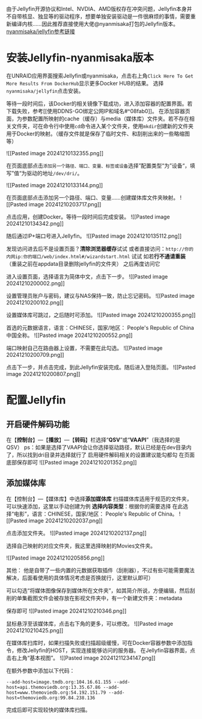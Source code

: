 
由于Jellyfin开源协议和Intel、NVDIA、AMD版权存在冲突问题，Jellyfin本身并不自带核显、独显等的驱动程序，想要单独安装驱动是一件很麻烦的事情，需要重新编译内核……因此推荐直接使用大佬@nyanmisaka打包的Jellyfin版本。[nyanmisaka/jellyfin](https://hub.docker.com/r/nyanmisaka/jellyfin)[参考链接](https://wiki.scio.icu/index.php/Unraid/%E6%B5%81%E5%AA%92%E4%BD%93%E5%B9%B3%E5%8F%B0%E7%9A%84%E5%9F%BA%E7%A1%80%E4%BD%BF%E7%94%A8)

# 安装Jellyfin-nyanmisaka版本

在UNRAID应用界面搜索Jellyfin或nyanmisaka，点击右上角`Click Here To Get More Results From DockerHub`显示更多Docker HUB的结果。
选择`nyanmisaka/jellyfin`点击安装。

等待一段时间后，该Docker的相关镜像下载成功，进入添加容器的配置界面。若下载失败，参考[[使用DDNS-GO绑定公网IP和域名#^08fab0]]。
在添加容器页面，为参数配置所映射的cache（缓存）与media（媒体库）文件夹。若不存在相关文件夹，可在命令行中使用`cd`命令进入某个文件夹，使用`mkdir`创建新的文件夹用于Docker的映射。（缓存文件就是保存了临时文件、和刮削出来的一些略缩图等）

![[Pasted image 20241210132355.png]]

在页面底部点击`添加另一个路径、端口、变量、标签或设备`选择”配置类型“为”设备“，填写”值“为驱动的地址`/dev/dri/`。

![[Pasted image 20241210133144.png]]

在页面底部点击添加另一个路径、端口、变量……创建媒体库文件夹映射。
![[Pasted image 20241210203717.png]]

点击应用，创建Docker。等待一段时间后完成安装。
![[Pasted image 20241210134342.png]]

随后通过IP+端口号进入Jellyfin。
![[Pasted image 20241210135112.png]]

发现访问进去后不是设置页面？**清除浏览器缓存**试试
或者直接访问：`http://你的内网ip:你的端口/web/index.html#/wizardstart.html` 试试
如若**行不通请重装**（重装之前在appdata目录删除jellyfin的文件夹）
之后再度访问它

进入设置页面，选择语言为简体中文，点击下一步。
![[Pasted image 20241210200002.png]]

设置管理员账户与密码，建议与NAS保持一致，防止忘记密码。
![[Pasted image 20241210200102.png]]

设置媒体库可跳过，之后随时可添加。
![[Pasted image 20241210200355.png]]

首选的元数据语言，语言：CHINESE，国家/地区： People's Republic of China中国全称。
![[Pasted image 20241210200552.png]]

端口映射自己在路由器上设置，不需要在此勾选。
![[Pasted image 20241210200709.png]]

点击下一步，并点击完成，到此Jellyfin安装完成。随后进入登陆页面。
![[Pasted image 20241210200807.png]]

# 配置Jellyfin
## **开启硬件解码功能**

在【**控制台**】—【**播放**】—【**转码**】栏选择“**QSV**”或“**VAAPI**”（我选择的是QSV）
ps：如果是选择了VAAPI会让你选择驱动路径，默认已经是在dev目录内了，所以找到dri目录并选择就行了
启用硬件解码相关的设置建议能勾都勾
在页面底部保存即可
![[Pasted image 20241210201352.png]]

## **添加媒体库**

 在【控制台】—【媒体库】中选择**添加媒体库**
扫描媒体库适用于规范的文件夹，可以快速添加，这里以手动创建为例
**选择内容类型**：根据你的需要选择
在此选择“电影”，语言：CHINESE，国家/地区： People's Republic of China。
![[Pasted image 20241210202037.png]]

点击添加文件夹。
![[Pasted image 20241210202137.png]]

选择自己映射的对应文件夹，我这里选择映射的Movies文件夹。

![[Pasted image 20241210205856.png]]

其他：
他是自带了一些内置的元数据获取插件（刮削器），不过有些可能需要魔法解决，后面看使用的具体情况考虑是否换就行，这里默认即可）

可以勾选“将媒体图像保存到媒体所在文件夹”，如其简介所说，方便编辑，然后刮削的单集截图文件会被存放在影视文件夹中，有一个新建文件夹：metadata

保存即可
![[Pasted image 20241210210346.png]]

鼠标悬浮至该媒体库，点击右下角的更多，可以修改。
![[Pasted image 20241210210425.png]]

在媒体库扫库时，如果扫描失败或扫描超级缓慢，可在Docker容器参数中添加指令，修改Jellyfin的HOST，实现连接能够访问的服务器。
在Jellyfin容器界面，点击右上角“基本视图”。
![[Pasted image 20241211234147.png]]

在额外参数中添加以下代码：
```
--add-host=image.tmdb.org:104.16.61.155 --add-host=api.themoviedb.org:13.35.67.86 --add-host=www.themoviedb.org:54.192.151.79 --add-host=themoviedb.org:99.84.238.136
```
完成后即可实现较快的媒体库扫描。

